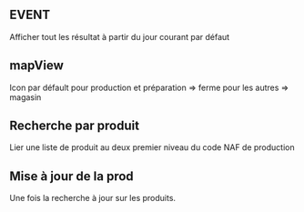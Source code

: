 
## EVENT

Afficher tout les résultat à partir du jour courant par défaut 

## mapView

Icon par défault pour production et préparation => ferme 
 pour les autres => magasin 

## Recherche par produit

Lier une liste de produit au deux premier niveau du code NAF de production

## Mise à jour de la prod

Une fois la recherche à jour sur les produits.